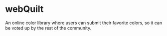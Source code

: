 # webQuilt
An online color library where users can submit their favorite colors, so it can be voted up by the rest of the community.

